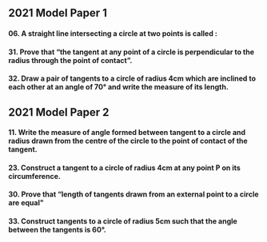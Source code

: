 ## 2021 Model Paper 1
#### 06. A straight line intersecting a circle at two points is called :
#### 31. Prove that “the tangent at any point of a circle is perpendicular to the radius through the point of contact”.
#### 32. Draw a pair of tangents to a circle of radius 4cm which are inclined to each other at an angle of 70° and write the measure of its length.

## 2021 Model Paper 2 
#### 11. Write the measure of angle formed between tangent to a circle and radius drawn from the centre of the circle to the point of contact of the tangent.
#### 23. Construct a tangent to a circle of radius 4cm at any point P on its circumference.
#### 30. Prove that “length of tangents drawn from an external point to a circle are equal"
#### 33. Construct tangents to a circle of radius 5cm such that the angle between the tangents is 60°.
